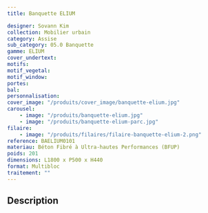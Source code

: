 ```yaml
---
title: Banquette ELIUM

designer: Sovann Kim
collection: Mobilier urbain
category: Assise
sub_category: 05.0 Banquette
gamme: ELIUM
cover_undertext:
motifs:
motif_vegetal:
motif_window:
portes:
bal:
personnalisation:
cover_image: "/produits/cover_image/banquette-elium.jpg"
carousel:
    - image: "/produits/banquette-elium.jpg"
    - image: "/produits/banquette-elium-parc.jpg"
filaire:
    - image: "/produits/filaires/filaire-banquette-elium-2.png"
reference: BAELIUM0101
materiau: Béton Fibré à Ultra-hautes Performances (BFUP)
poids: 201
dimensions: L1800 x P500 x H440
format: Multibloc
traitement: ""
---
```


## Description
